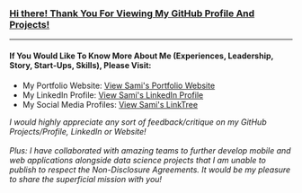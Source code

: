 ### <u>Hi there! Thank You For Viewing My GitHub Profile And Projects!</u>
------------------------------------

#### If You Would Like To Know More About Me (Experiences, Leadership, Story, Start-Ups, Skills), Please Visit:
- My Portfolio Website: [View Sami's Portfolio Website]([https://samicheema.com)
- My LinkedIn Profile: [View Sami's LinkedIn Profile](https://www.linkedin.com/in/samicheema246/)
- My Social Media Profiles: [View Sami's LinkTree](https://linktr.ee/)

_I would highly appreciate any sort of feedback/critique on my GitHub Projects/Profile, LinkedIn or Website!_
<br>
<br>
_Plus: I have collaborated with amazing teams to further develop mobile and web applications alongside data science projects that I am unable to publish to respect the Non-Disclosure Agreements. It would be my pleasure to share the superficial mission with you!_
